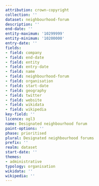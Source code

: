 ```yaml
---
attribution: crown-copyright
collection: ''
dataset: neighbourhood-forum
description: ''
end-date: ''
entity-maximum: '10299999'
entity-minimum: '10200000'
entry-date: ''
fields:
- field: company
- field: end-date
- field: entity
- field: entry-date
- field: name
- field: neighbourhood-forum
- field: organisation
- field: start-date
- field: geography
- field: twitter
- field: website
- field: wikidata
- field: wikipedia
key-field: ''
licence: ogl3
name: Designated neighbourhood forum
paint-options: ''
phase: prioritised
plural: Designated neighbourhood forums
prefix: ''
realm: dataset
start-date: ''
themes:
- administrative
typology: organisation
wikidata: ''
wikipedia: ''
---
```

